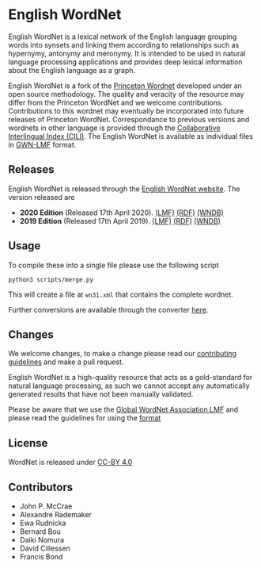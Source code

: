 # English WordNet

English WordNet is a lexical network of the English language grouping words into synsets and linking them according
to relationships such as hypernymy, antonymy and meronymy. It is intended to be used in natural language processing 
applications and provides deep lexical information about the English language as a graph.

English WordNet is a fork of the [Princeton Wordnet](https://wordnet.princeton.edu/) developed under
an open source methodology. The quality and veracity of the resource may differ from the Princeton 
WordNet and we welcome contributions. Contributions to this wordnet may eventually be incorporated into
future releases of Princeton WordNet. Correspondance to previous versions and wordnets in other language is provided
through the [Collaborative Interlingual Index (CILI)](http://compling.hss.ntu.edu.sg/iliomw/ili). The English WordNet is available as individual files in [GWN-LMF](http://globalwordnet.github.io/schemas/) format.

## Releases

English WordNet is released through the [English WordNet website](https://en-word.net/). The version released are

* **2020 Edition** (Released 17th April 2020). [(LMF)](https://en-word.net/english-wordnet-2020.xml.gz)
[(RDF)](https://en-word.net/english-wordnet-2020.ttl.gz)
[(WNDB)](https://en-word.net/english-wordnet-2020.zip)
* **2019 Edition** (Released 17th April 2019). [(LMF)](https://en-word.net/english-wordnet-2019.xml.gz)
[(RDF)](https://en-word.net/english-wordnet-2019.ttl.gz)
[(WNDB)](https://en-word.net/english-wordnet-2019.zip)

## Usage

To compile these into a single file please use the following script

    python3 scripts/merge.py

This will create a file at `wn31.xml` that contains the complete wordnet.

Further conversions are available through the converter [here](http://server1.nlp.insight-centre.org/gwn-converter/).

## Changes

We welcome changes, to make a change please read our [contributing guidelines](CONTRIBUTING.md) 
and make a pull request.

English WordNet is a high-quality resource that acts as a gold-standard for natural language processing,
as such we cannot accept any automatically generated results that have not been manually validated.

Please be aware that we use the [Global WordNet Association LMF](https://globalwordnet.github.io/schemas/) and please read the guidelines for using the [format](FORMAT.md)

## License

WordNet is released under [CC-BY 4.0](LICENSE.md)

## Contributors

* John P. McCrae
* Alexandre Rademaker
* Ewa Rudnicka
* Bernard Bou
* Daiki Nomura
* David Cillessen
* Francis Bond
